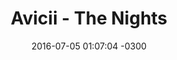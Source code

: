 ---
layout: post
title: "Avicii - The Nights"
date: 2016-07-05 01:07:04 -0300
tags: [Avicii]
video_id: UtF6Jej8yb4
---